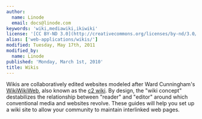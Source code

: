 ```yaml
---
author:
  name: Linode
  email: docs@linode.com
keywords: 'wiki,mediawiki,ikiwiki'
license: '[CC BY-ND 3.0](http://creativecommons.org/licenses/by-nd/3.0/us/)'
alias: ['web-applications/wikis/']
modified: Tuesday, May 17th, 2011
modified_by:
  name: Linode
published: 'Monday, March 1st, 2010'
title: Wikis
---
```


Wikis are collaboratively edited websites modeled after Ward Cunningham's [WikiWikiWeb](http://www.c2.com/cgi-bin/wiki?WikiWikiWeb), also known as the [c2 wiki](http://c2.com/cgi/wiki). By design, the "wiki concept" destabilizes the relationship between "reader" and "editor" around which conventional media and websites revolve. These guides will help you set up a wiki site to allow your community to maintain interlinked web pages.
